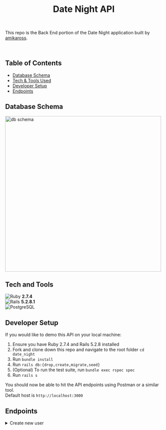 <h1 align="center">Date Night API</h1>

<br>
 
This repo is the Back End portion of the Date Night application built by [amikaross](https://www.github.com/amikaross).

<br>

## Table of Contents
- [Database Schema](#database-schema)
- [Tech & Tools Used](#tech-and-tools)
- [Developer Setup](#developer-setup)
- [Endpoints](#endpoints)

## Database Schema
<img src="doc/images/schema.png" alt="db schema" class="center" width="500" height="500">

## Tech and Tools
   ![Ruby](https://img.shields.io/badge/Ruby-CC342D?style=for-the-badge&logo=ruby&logoColor=white) **2.7.4** <br>
   ![Rails](https://img.shields.io/badge/Ruby_on_Rails-CC0000?style=for-the-badge&logo=ruby-on-rails&logoColor=white) **5.2.8.1**<br>
   ![PostgreSQL](https://img.shields.io/badge/PostgreSQL-316192?style=for-the-badge&logo=postgresql&logoColor=white)

## Developer Setup
  If you would like to demo this API on your local machine:
<ol>
  <li> Ensure you have Ruby 2.7.4 and Rails 5.2.8 installed </li>
  <li> Fork and clone down this repo and navigate to the root folder <code>cd date_night</code></li>
  <li> Run <code>bundle install</code> </li>
  <li> Run <code>rails db:{drop,create,migrate,seed}</code> </li>
  <li> (Optional) To run the test suite, run <code>bundle exec rspec spec</code> </li>
  <li> Run <code>rails s</code> </li>
</ol>
You should now be able to hit the API endpoints using Postman or a similar tool.<br>
Default host is <code>http://localhost:3000</code>

 
## Endpoints

<details close>
<summary> Create new user </summary><br>

  - POST "/api/v1/users"<br>
  - Sample request body: <br>
    ```
        {
          "user": {
              "email": "test@example.com",
              "password": "password"
            }
        }
    ```
  
  - Sample response body: <br>
    ```
      {
        "data": {
            "id": "2",
            "type": "user",
            "attributes": {
                "email": "testcase",
                "location": nil,
                "radius": nil,
                "lat": nil,
                "long": nil
              }
          }
      }
    ```
</details>



